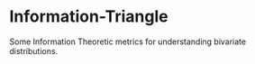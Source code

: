 # Information-Triangle
Some Information Theoretic metrics for understanding bivariate distributions.
